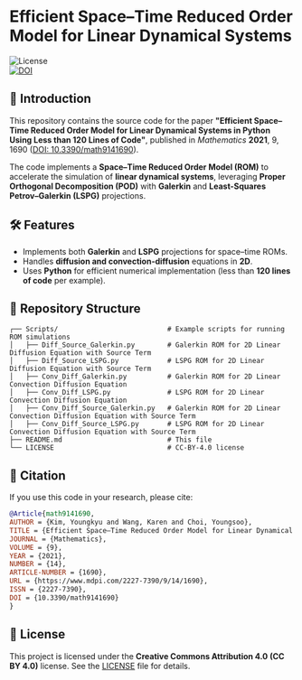 # Efficient Space–Time Reduced Order Model for Linear Dynamical Systems

![License](https://img.shields.io/badge/license-CC%20BY%204.0-blue.svg)  
[![DOI](https://zenodo.org/badge/DOI/10.3390/math9141690.svg)](https://doi.org/10.3390/math9141690)

## 📌 Introduction  
This repository contains the source code for the paper **"Efficient Space–Time Reduced Order Model for Linear Dynamical Systems in Python Using Less than 120 Lines of Code"**, published in *Mathematics* **2021**, 9, 1690 ([DOI: 10.3390/math9141690](https://doi.org/10.3390/math9141690)).  

The code implements a **Space–Time Reduced Order Model (ROM)** to accelerate the simulation of **linear dynamical systems**, leveraging **Proper Orthogonal Decomposition (POD)** with **Galerkin** and **Least-Squares Petrov–Galerkin (LSPG)** projections.

## 🛠 Features  
- Implements both **Galerkin** and **LSPG** projections for space–time ROMs.  
- Handles **diffusion and convection-diffusion** equations in **2D**.  
- Uses **Python** for efficient numerical implementation (less than **120 lines of code** per example).

## 📂 Repository Structure  
```
┌── Scripts/                           # Example scripts for running ROM simulations  
│   ├── Diff_Source_Galerkin.py        # Galerkin ROM for 2D Linear Diffusion Equation with Source Term
│   ├── Diff_Source_LSPG.py            # LSPG ROM for 2D Linear Diffusion Equation with Source Term
│   ├── Conv_Diff_Galerkin.py          # Galerkin ROM for 2D Linear Convection Diffusion Equation
│   ├── Conv_Diff_LSPG.py              # LSPG ROM for 2D Linear Convection Diffusion Equation
│   ├── Conv_Diff_Source_Galerkin.py   # Galerkin ROM for 2D Linear Convection Diffusion Equation with Source Term
│   ├── Conv_Diff_Source_LSPG.py       # LSPG ROM for 2D Linear Convection Diffusion Equation with Source Term
├── README.md                          # This file  
└── LICENSE                            # CC-BY-4.0 license  
```

## 📖 Citation  
If you use this code in your research, please cite:  
```bibtex
@Article{math9141690,
AUTHOR = {Kim, Youngkyu and Wang, Karen and Choi, Youngsoo},
TITLE = {Efficient Space–Time Reduced Order Model for Linear Dynamical Systems in Python Using Less than 120 Lines of Code},
JOURNAL = {Mathematics},
VOLUME = {9},
YEAR = {2021},
NUMBER = {14},
ARTICLE-NUMBER = {1690},
URL = {https://www.mdpi.com/2227-7390/9/14/1690},
ISSN = {2227-7390},
DOI = {10.3390/math9141690}
}
```

## 📜 License  
This project is licensed under the **Creative Commons Attribution 4.0 (CC BY 4.0)** license. See the [LICENSE](LICENSE) file for details.
